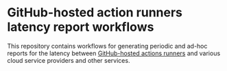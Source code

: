 # GitHub-hosted action runners latency report workflows

This repository contains workflows for generating periodic and ad-hoc reports for
the latency between [GitHub-hosted actions runners](https://docs.github.com/en/actions/using-github-hosted-runners/using-github-hosted-runners)
and various cloud service providers and other services.
